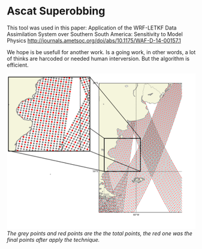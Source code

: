 # Ascat Superobbing

This tool was used in this paper: Application of the WRF-LETKF Data Assimilation System over Southern South America: Sensitivity to Model Physics http://journals.ametsoc.org/doi/abs/10.1175/WAF-D-14-00157.1

We hope is be usefull for another work.
Is a going work, in other words, a lot of thinks are harcoded or needed human interversion.
But the algorithm is efficient.



![](superobbing.png)
*The grey points and red points are the the total points, the red one was the final points after apply the technique.*
